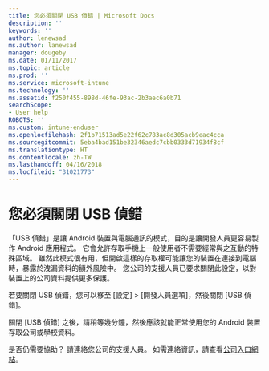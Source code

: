 ```yaml
---
title: 您必須關閉 USB 偵錯 | Microsoft Docs
description: ''
keywords: ''
author: lenewsad
ms.author: lanewsad
manager: dougeby
ms.date: 01/11/2017
ms.topic: article
ms.prod: ''
ms.service: microsoft-intune
ms.technology: ''
ms.assetid: f250f455-898d-46fe-93ac-2b3aec6a0b71
searchScope:
- User help
ROBOTS: ''
ms.custom: intune-enduser
ms.openlocfilehash: 2f1b71513ad5e22f62c783ac8d305acb9eac4cca
ms.sourcegitcommit: 5eba4bad151be32346aedc7cbb0333d71934f8cf
ms.translationtype: HT
ms.contentlocale: zh-TW
ms.lasthandoff: 04/16/2018
ms.locfileid: "31021773"
---
```

# <a name="you-need-to-turn-off-usb-debugging"></a>您必須關閉 USB 偵錯

「USB 偵錯」是讓 Android 裝置與電腦通訊的模式，目的是讓開發人員更容易製作 Android 應用程式。 它會允許存取手機上一般使用者不需要經常與之互動的特殊區域。 雖然此模式很有用，但開啟這樣的存取權可能讓您的裝置在連接到電腦時，暴露於洩漏資料的額外風險中。 您公司的支援人員已要求關閉此設定，以對裝置上的公司資料提供更多保護。

若要關閉 USB 偵錯，您可以移至 [設定] > [開發人員選項]，然後關閉 [USB 偵錯]。

關閉 [USB 偵錯] 之後，請稍等幾分鐘，然後應該就能正常使用您的 Android 裝置存取公司或學校資料。

是否仍需要協助？ 請連絡您公司的支援人員。 如需連絡資訊，請查看[公司入口網站](https://portal.manage.microsoft.com#HelpDeskDialog)。
